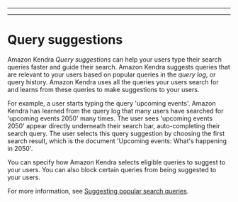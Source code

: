 --------

--------

# Query suggestions<a name="query-suggestions-overview"></a>

Amazon Kendra *Query suggestions* can help your users type their search queries faster and guide their search\. Amazon Kendra suggests queries that are relevant to your users based on popular queries in the *query log*, or query history\. Amazon Kendra uses all the queries your users search for and learns from these queries to make suggestions to your users\.

For example, a user starts typing the query 'upcoming events'\. Amazon Kendra has learned from the query log that many users have searched for 'upcoming events 2050' many times\. The user sees 'upcoming events 2050' appear directly underneath their search bar, auto\-completing their search query\. The user selects this query suggestion by choosing the first search result, which is the document 'Upcoming events: What's happening in 2050'\.

You can specify how Amazon Kendra selects eligible queries to suggest to your users\. You can also block certain queries from being suggested to your users\.

For more information, see [Suggesting popular search queries](https://docs.aws.amazon.com/kendra/latest/dg/query-suggestions.html)\.